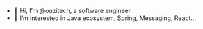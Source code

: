 - 👋 Hi, I’m @ouzitech, a software engineer
- 👀 I’m interested in Java ecosystem, Spring, Messaging, React...

<!---
ouzitech/ouzitech is a ✨ special ✨ repository because its `README.md` (this file) appears on your GitHub profile.
You can click the Preview link to take a look at your changes.
--->
